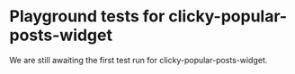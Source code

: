 # Playground tests for clicky-popular-posts-widget
We are still awaiting the first test run for clicky-popular-posts-widget.
